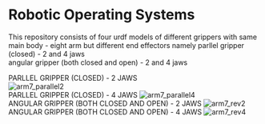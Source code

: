 # Robotic Operating Systems
   
   This repository consists of four urdf models of different grippers with same main body - eight arm but different end effectors
   namely     parllel gripper (closed) - 2 and 4 jaws <br/>
              angular gripper (both closed and open) - 2 and 4 jaws
              
              
PARLLEL GRIPPER (CLOSED) - 2 JAWS            
![arm7_parallel2](https://user-images.githubusercontent.com/60285438/119926684-72ae7400-bf95-11eb-898d-e4e34426af19.gif)
<br/>
PARLLEL GRIPPER (CLOSED) - 4 JAWS 
![arm7_parallel4](https://user-images.githubusercontent.com/60285438/119926778-a38ea900-bf95-11eb-8a5a-e0dbae08f47d.gif)
<br/>
ANGULAR GRIPPER (BOTH CLOSED AND OPEN) - 2 JAWS
![arm7_rev2](https://user-images.githubusercontent.com/60285438/119926937-054f1300-bf96-11eb-843f-5b870ccea4db.gif)
<br/>
ANGULAR GRIPPER (BOTH CLOSED AND OPEN) - 4 JAWS
![arm7_rev4](https://user-images.githubusercontent.com/60285438/119926968-1b5cd380-bf96-11eb-88a3-73c5c6bfc7be.gif)

